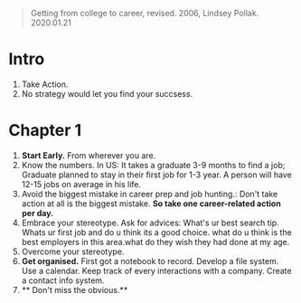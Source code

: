 > Getting from college to career, revised.  2006, Lindsey Pollak. 
> 2020.01.21

# Intro
1. Take Action.
2. No strategy would let you find your succsess.

# Chapter 1
1.  **Start Early.** From wherever you are. 
2. Know the numbers.  In US: It takes a graduate 3-9 months to find a job; Graduate planned to stay in their first job for 1-3 year. A person will have 12-15 jobs on average in his life.
3. Avoid the biggest mistake in career prep and job hunting.: Don't take action at all is the biggest mistake. **So take one career-related action per day.**
4. Embrace your stereotype. Ask for advices: What's ur best search tip. Whats ur first job and do u think its a good choice. what do u think is the best employers in this area.what do they wish they had done at my age.
5. Overcome your stereotype. 
6. **Get organised.**  First got a notebook to record. Develop a file system. Use a calendar. Keep track of every interactions with a company. Create a contact info system.
7. ** Don't miss the obvious.** 
<!--stackedit_data:
eyJoaXN0b3J5IjpbMjY1NjgwOTQ4LDEzODQ2OTgyMjUsMTg0OD
Y0NDEyNSw3ODY1NTA1NzZdfQ==
-->